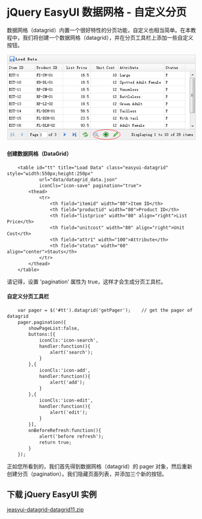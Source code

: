 # jQuery EasyUI 数据网格 - 自定义分页

数据网格（datagrid）内置一个很好特性的分页功能，自定义也相当简单。在本教程中，我们将创建一个数据网格（datagrid），并在分页工具栏上添加一些自定义按钮。

![](img/datagrid11_1.png)

#### 创建数据网格（DataGrid）

```
	<table id="tt" title="Load Data" class="easyui-datagrid" style="width:550px;height:250px"
			url="data/datagrid_data.json"
			iconCls="icon-save" pagination="true">
		<thead>
			<tr>
				<th field="itemid" width="80">Item ID</th>
				<th field="productid" width="80">Product ID</th>
				<th field="listprice" width="80" align="right">List Price</th>
				<th field="unitcost" width="80" align="right">Unit Cost</th>
				<th field="attr1" width="100">Attribute</th>
				<th field="status" width="60" align="center">Stauts</th>
			</tr>
		</thead>
	</table>

```

请记得，设置 'pagination' 属性为 true，这样才会生成分页工具栏。

#### 自定义分页工具栏

```
	var pager = $('#tt').datagrid('getPager');    // get the pager of datagrid
	pager.pagination({
		showPageList:false,
		buttons:[{
			iconCls:'icon-search',
			handler:function(){
				alert('search');
			}
		},{
			iconCls:'icon-add',
			handler:function(){
				alert('add');
			}
		},{
			iconCls:'icon-edit',
			handler:function(){
				alert('edit');
			}
		}],
		onBeforeRefresh:function(){
			alert('before refresh');
			return true;
		}
	});

```

正如您所看到的，我们首先得到数据网格（datagrid）的 pager 对象，然后重新创建分页（pagination）。我们隐藏页面列表，并添加三个新的按钮。

## 下载 jQuery EasyUI 实例

[jeasyui-datagrid-datagrid11.zip](/try/jeasyui/download/jeasyui-datagrid-datagrid11.zip)

 